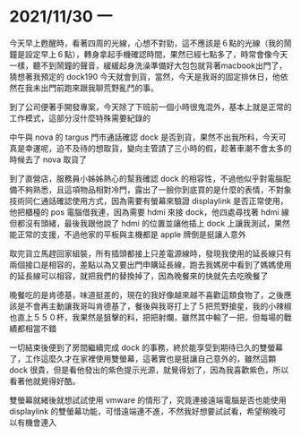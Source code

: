 # 2021/11/30 一

今天早上甦醒時，看著四周的光線，心想不對勁，這不應該是６點的光線（我的鬧鐘是設定早上６點），轉身拿起手機確認時間，果然已經七點多了，時常會像今天一樣，聽不到鬧鐘的聲音，緩緩起身洗澡準備好大包包就背著macbook出門了，猜想著我預定的 dock190 今天就會到貨，當然，今天是我哥的固定排休日，他依然在我未出門前跑來跟我聊荒野亂鬥的事。

到了公司便著手開發專案，今天除了下班前一個小時很鬼混外，基本上就是正常的工作模式，這部分沒什麼特殊需要紀錄的

中午與 nova 的 targus 門市通話確認 dock 是否到貨，果然不出我所料，今天可真是幸運呢，迫不及待的想取貨，變向主管請了三小時的假，趁著車潮不會太多的時候去了 nova 取貨了

到了直營店，服務員小姊姊熱心的幫我確認 dock 的相容性，不過他似乎對電腦配備不夠熟悉，且這項物品相對冷門，露出了一臉你到底買的是什麼的表情，不對象技術同仁通話確認使用方式，因為需要有螢幕來驗證 displaylink 是否正常使用，他把櫃檯的 pos 電腦借我連，因為需要 hdmi 來接 dock，他四處尋找著 hdmi 線但都沒有頭緒，最後我跟他說了 hdmi 的位置並讓他插上 dock 上讓我測試，果然能正常的支援，不過他家的平板與主機都是 apple 牌倒是挺讓人意外

取完貨立馬趕回家組裝，所有插頭都接上只差電源線時，發現我使用的延長線只有兩個接口是相容的，差點以為又要出門申購延長線，跑去我媽房中看到了媽媽使用的延長線可以相容，就把我們的替換掉了，因為晚餐來的快就先去吃晚餐了

晚餐吃的是肯德基，味道挺差的，現在的我好像越來越不喜歡這類食物了，之後應該是不會再主動讓我哥叫肯德基了，餐後與我哥打上了５把荒野搶星，我的小辣椒也直上５５０杯，我果然是狙擊的料，把把射爛，雖然其中輸了一把，但每場的戰績都相當不錯

一切結束後便到了房間繼續完成 dock 的事務，終於能享受到期待已久的雙螢幕了，工作這麼久才在家裡使用雙螢幕，這著實也是挺讓自己意外的，雖然這顆 dock 很貴，但是看他發出的紫色提示光源，就覺得划了，因為我喜歡紫色，所以看著他就覺得好酷。

雙螢幕就緒後就想試試使用 vmware 的情形了，究竟連接遠端電腦是否也能使用 displaylink 的雙螢幕功能，可惜遠端連不進，不然我好想要試試看，希望稍晚可以有機會連入